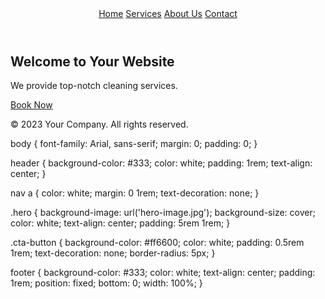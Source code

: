 <!DOCTYPE html>
<html lang="en">
<head>
  <meta charset="UTF-8">
  <meta name="viewport" content="width=device-width, initial-scale=1.0">
  <title>Your Website</title>
  <link rel="stylesheet" href="styles.css">
</head>
<body>
  <header>
    <nav>
      <a href="/">Home</a>
      <a href="/services">Services</a>
      <a href="/about">About Us</a>
      <a href="/contact">Contact</a>
    </nav>
  </header>

  <section class="hero">
    <h1>Welcome to Your Website</h1>
    <p>We provide top-notch cleaning services.</p>
    <a href="/book" class="cta-button">Book Now</a>
  </section>

  <footer>
    <p>&copy; 2023 Your Company. All rights reserved.</p>
  </footer>
</body>
</html>
body {
  font-family: Arial, sans-serif;
  margin: 0;
  padding: 0;
}

header {
  background-color: #333;
  color: white;
  padding: 1rem;
  text-align: center;
}

nav a {
  color: white;
  margin: 0 1rem;
  text-decoration: none;
}

.hero {
  background-image: url('hero-image.jpg');
  background-size: cover;
  color: white;
  text-align: center;
  padding: 5rem 1rem;
}

.cta-button {
  background-color: #ff6600;
  color: white;
  padding: 0.5rem 1rem;
  text-decoration: none;
  border-radius: 5px;
}

footer {
  background-color: #333;
  color: white;
  text-align: center;
  padding: 1rem;
  position: fixed;
  bottom: 0;
  width: 100%;
}
